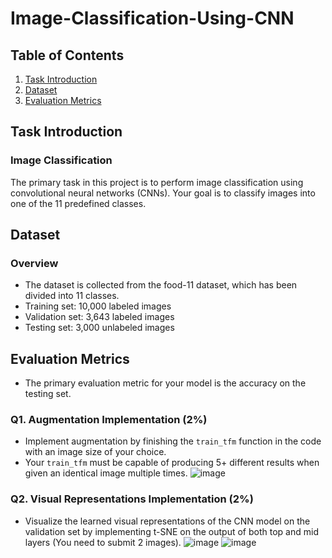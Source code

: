 # Image-Classification-Using-CNN

## Table of Contents

1. [Task Introduction](#task-introduction)
2. [Dataset](#dataset)
3. [Evaluation Metrics](#evaluation-metrics)


## Task Introduction

### Image Classification
The primary task in this project is to perform image classification using convolutional neural networks (CNNs). Your goal is to classify images into one of the 11 predefined classes.

## Dataset

### Overview
- The dataset is collected from the food-11 dataset, which has been divided into 11 classes.
- Training set: 10,000 labeled images
- Validation set: 3,643 labeled images
- Testing set: 3,000 unlabeled images

## Evaluation Metrics

- The primary evaluation metric for your model is the accuracy on the testing set.

### Q1. Augmentation Implementation (2%)
- Implement augmentation by finishing the `train_tfm` function in the code with an image size of your choice.
- Your `train_tfm` must be capable of producing 5+ different results when given an identical image multiple times.
  ![image](https://github.com/Bonbodii/Image-Classification-Using-CNN/assets/116272268/66b42128-8820-4f44-b447-6378a42b7407)


### Q2. Visual Representations Implementation (2%)
- Visualize the learned visual representations of the CNN model on the validation set by implementing t-SNE on the output of both top and mid layers (You need to submit 2 images).
![image](https://github.com/Bonbodii/Image-Classification-Using-CNN/assets/116272268/a34ba7a9-94fb-4409-9da8-6a1513ed3f9d) ![image](https://github.com/Bonbodii/Image-Classification-Using-CNN/assets/116272268/ffd58e7e-b7d8-4ae6-a3f5-9d456e55068d)


